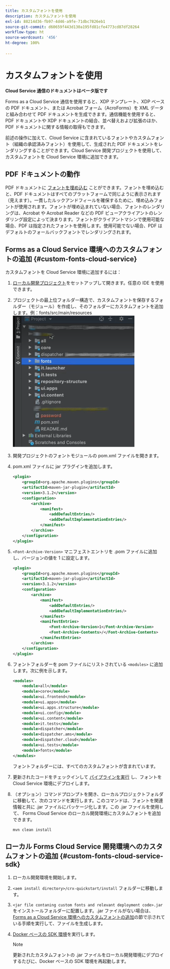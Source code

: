 ```yaml
---
title: カスタムフォントを使用
description: カスタムフォントを使用
exl-id: 88214d36-fb97-4d46-a9fe-71dbc7826eb1
source-git-commit: d60659f443d130a195fd81cfe4773cd87df28264
workflow-type: ht
source-wordcount: '456'
ht-degree: 100%

---
```


# カスタムフォントを使用

**Cloud Service 通信のドキュメントはベータ版です**

Forms as a Cloud Service 通信を使用すると、XDP テンプレート、XDP ベースの PDF ドキュメント、または Acrobat フォーム（AcroForms）を XML データと組み合わせて PDF ドキュメントを生成できます。通信機能を使用すると、PDF ドキュメントや XDP ドキュメントの結合、並べ替えおよび拡張のほか、PDF ドキュメントに関する情報の取得もできます。

前述の操作に加えて、Cloud Service に含まれているフォントやカスタムフォント（組織の承認済みフォント）を使用して、生成された PDF ドキュメントをレンダリングすることができます。Cloud Service 開発プロジェクトを使用して、カスタムフォントを Cloud Service 環境に追加できます。

## PDF ドキュメントの動作

PDF ドキュメントに [フォントを埋め込む](https://adobedocs.github.io/experience-manager-forms-cloud-service-developer-reference/references/output-sync/#tag/PrintedOutputOptions) ことができます。フォントを埋め込むと、PDF ドキュメントはすべてのプラットフォームで同じように表示されます（見えます）。一貫したルックアンドフィールを確保するために、埋め込みフォントが使用されます。フォントが埋め込まれていない場合、フォントのレンダリングは、Acrobat や Acrobat Reader などの PDF ビューアクライアントのレンダリング設定によって決まります。フォントがクライアントマシンで使用可能な場合、PDF は指定されたフォントを使用します。使用可能でない場合、PDF はデフォルトのフォールバックフォントでレンダリングされます。

## Forms as a Cloud Service 環境へのカスタムフォントの追加 {#custom-fonts-cloud-service}

カスタムフォントを Cloud Service 環境に追加するには：

1. [ローカル開発プロジェクト](setup-local-development-environment.md)をセットアップして開きます。任意の IDE を使用できます。
1. プロジェクトの最上位フォルダー構造で、カスタムフォントを保存するフォルダー（モジュール）を作成し、そのフォルダーにカスタムフォントを追加します。例：fonts/src/main/resources
   ![フォントフォルダー](assets/fonts.png)

1. 開発プロジェクトのフォントモジュールの pom.xml ファイルを開きます。
1. pom.xml ファイルに jar プラグインを追加します。

   ```xml
   <plugin>
       <groupId>org.apache.maven.plugins</groupId>
       <artifactId>maven-jar-plugin</artifactId>
       <version>3.1.2</version>
       <configuration>
           <archive>
               <manifest>
                   <addDefaultEntries/>
                   <addDefaultImplementationEntries/>
               </manifest>
           </archive>
       </configuration>
   </plugin>
   ```


1. `<Font-Archive-Version>` マニフェストエントリを .pom ファイルに追加し、バージョンの値を 1 に設定します。

   ```xml
   <plugin>
       <groupId>org.apache.maven.plugins</groupId>
       <artifactId>maven-jar-plugin</artifactId>
       <version>3.1.2</version>
       <configuration>
           <archive>
               <manifest>
                   <addDefaultEntries/>
                   <addDefaultImplementationEntries/>
               </manifest>
               <manifestEntries>
                   <Font-Archive-Version>1</Font-Archive-Version>
                   <Font-Archive-Contents>/</Font-Archive-Contents>
               </manifestEntries> 
           </archive>
       </configuration>
   </plugin>
   ```

1. フォントフォルダーを pom ファイルにリストされている `<modules>` に追加します。次に例を示します。

   ```xml
   <modules>
       <module>all</module>
       <module>core</module>
       <module>ui.frontend</module>
       <module>ui.apps</module>
       <module>ui.apps.structure</module>
       <module>ui.config</module>
       <module>ui.content</module>
       <module>it.tests</module>
       <module>dispatcher</module>
       <module>dispatcher.ams</module>
       <module>dispatcher.cloud</module>
       <module>ui.tests</module>
       <module>fonts</module>
   </modules>
   ```

   フォントフォルダーには、すべてのカスタムフォントが含まれています。

1. 更新されたコードをチェックインして [パイプラインを実行](/help/implementing/cloud-manager/deploy-code.md) し、フォントを Cloud Service 環境にデプロイします。

1. （オプション）コマンドプロンプトを開き、ローカルプロジェクトフォルダに移動して、次のコマンドを実行します。このコマンドは、フォントを関連情報と共に .jar ファイルにパッケージ化します。この .jar ファイルを使用して、 Forms Cloud Service のローカル開発環境にカスタムフォントを追加できます。

   ```shell
   mvn clean install
   ```

## ローカル Forms Cloud Service 開発環境へのカスタムフォントの追加 {#custom-fonts-cloud-service-sdk}

1. ローカル開発環境を開始します。
1. `<aem install directory>/crx-quickstart/install` フォルダーに移動します。
1. `<jar file contaning custom fonts and relevant deployment code>.jar` をインストールフォルダーに配置します。.jar ファイルがない場合は、[Forms as a Cloud Service 環境へのカスタムフォントの追加](#custom-fonts-cloud-service)の節で示されている手順を実行して、ファイルを生成します。
1. [Docker ベースの SDK 環境](setup-local-development-environment.md#docker-microservices)を実行します。


   >[!NOTE]
   >
   >更新されたカスタムフォントの .jar ファイルをローカル開発環境にデプロイするたびに、Docker ベースの SDK 環境を再起動します。
